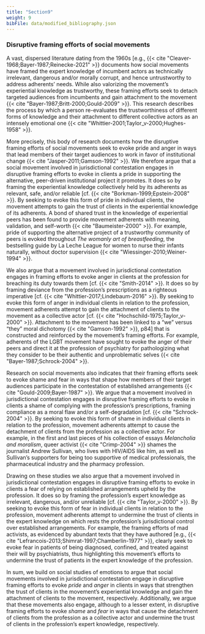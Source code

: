 ```yaml
---
title: "Section9"
weight: 9
bibFile: data/modified_bibliography.json
---
```


### Disruptive framing efforts of social movements

A vast, dispersed literature dating from the 1960s [e.g., {{< cite "Cleaver-1968;Bayer-1987;Reinecke-2021" >}} documents how social movements have framed the expert knowledge of incumbent actors as technically irrelevant, dangerous and/or morally corrupt, and hence untrustworthy to address adherents’ needs. While also valorizing the movement’s experiential knowledge as trustworthy, these framing efforts seek to detach targeted audiences from incumbents and gain attachment to the movement {{< cite "Bayer-1987;Britt-2000;Gould-2009" >}}. This research describes the process by which a person re-evaluates the trustworthiness of different forms of knowledge and their attachment to different collective actors as an intensely emotional one {{< cite "Whittier-2001;Taylor_v-2000;Hughes-1958" >}}.

More precisely, this body of research documents how the disruptive framing efforts of social movements seek to evoke pride and anger in ways that lead members of their target audiences to work in favor of institutional change {{< cite "Jasper-2011;Gamson-1992" >}}. We therefore argue that a social movement involved in jurisdictional contestation engages in disruptive framing efforts to evoke in clients a pride in supporting the alternative, peer-driven institutional project it promotes. It does so by framing the experiential knowledge collectively held by its adherents as relevant, safe, and/or reliable [cf. {{< cite "Borkman-1999;Epstein-2008" >}}. By seeking to evoke this form of pride in individual clients, the movement attempts to gain the trust of clients in the experiential knowledge of its adherents. A bond of shared trust in the knowledge of experiential peers has been found to provide movement adherents with meaning, validation, and self-worth {{< cite "Baumeister-2000" >}}. For example, pride of supporting the alternative project of a trustworthy community of peers is evoked throughout _The womanly art of breastfeeding_, the bestselling guide by La Leche League for women to nurse their infants naturally, without doctor supervision {{< cite "Wiessinger-2010;Weiner-1994" >}}.

We also argue that a movement involved in jurisdictional contestation engages in framing efforts to evoke anger in clients at the profession for breaching its duty towards them [cf. {{< cite "Smith-2014" >}}. It does so by framing deviance from the profession’s prescriptions as a righteous imperative [cf. {{< cite "Whittier-2017;Lindebaum-2016" >}}. By seeking to evoke this form of anger in individual clients in relation to the profession, movement adherents attempt to gain the attachment of clients to the movement as a collective actor [cf. {{< cite "Hochschild-1975;Taylor_v-2000" >}}. Attachment to the movement has been linked to a “we” versus “they” moral dichotomy {{< cite "Gamson-1992" >}}, p84] that is constructed and reinforced by the movement’s framing efforts. For example, adherents of the LGBT movement have sought to evoke the anger of their peers and direct it at the profession of psychiatry for pathologizing what they consider to be their authentic and unproblematic selves {{< cite "Bayer-1987;Schrock-2004" >}}.

Research on social movements also indicates that their framing efforts seek to evoke shame and fear in ways that shape how members of their target audiences participate in the contestation of established arrangements {{< cite "Gould-2009;Bayer-1987" >}}. We argue that a movement involved in jurisdictional contestation engages in disruptive framing efforts to evoke in clients a shame of complying with the profession’s prescriptions, framing compliance as a moral flaw and/or a self-degradation [cf. {{< cite "Schrock-2004" >}}. By seeking to evoke this form of shame in individual clients in relation to the profession, movement adherents attempt to cause the detachment of clients from the profession as a collective actor. For example, in the first and last pieces of his collection of essays _Melancholia and moralism_, queer activist {{< cite "Crimp-2004" >}} shames the journalist Andrew Sullivan, who lives with HIV/AIDS like him, as well as Sullivan’s supporters for being too supportive of medical professionals, the pharmaceutical industry and the pharmacy profession.

Drawing on these studies we also argue that a movement involved in jurisdictional contestation engages in disruptive framing efforts to evoke in clients a fear of relying on established arrangements upheld by the profession. It does so by framing the profession’s expert knowledge as irrelevant, dangerous, and/or unreliable [cf. {{< cite "Taylor_v-2000" >}}. By seeking to evoke this form of fear in individual clients in relation to the profession, movement adherents attempt to undermine the trust of clients in the expert knowledge on which rests the profession’s jurisdictional control over established arrangements. For example, the framing efforts of mad activists, as evidenced by abundant texts that they have authored [e.g., {{< cite "Lefrancois-2013;Shimrat-1997;Chamberlin-1977" >}}, clearly seek to evoke fear in patients of being diagnosed, confined, and treated against their will by psychiatrists, thus highlighting this movement’s efforts to undermine the trust of patients in the expert knowledge of the profession.

In sum, we build on social studies of emotions to argue that social movements involved in jurisdictional contestation engage in disruptive framing efforts to evoke _pride_ and _anger_ in clients in ways that strengthen the trust of clients in the movement’s experiential knowledge and gain the attachment of clients to the movement, respectively. Additionally, we argue that these movements also engage, although to a lesser extent, in disruptive framing efforts to evoke _shame_ and _fear_ in ways that cause the detachment of clients from the profession as a collective actor and undermine the trust of clients in the profession’s expert knowledge, respectively.
